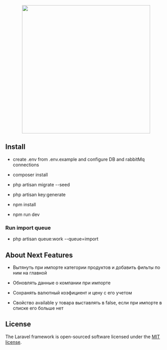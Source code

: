 <p align="center"><a href="https://laravel.com" target="_blank"><img src="https://raw.githubusercontent.com/laravel/art/master/logo-lockup/5%20SVG/2%20CMYK/1%20Full%20Color/laravel-logolockup-cmyk-red.svg" width="400"></a></p>

## Install

- create .env from .env.example and configure DB and rabbitMq connections
- composer install
- php artisan migrate --seed
- php artisan key:generate

- npm install
- npm run dev

### Run import queue

- php artisan queue:work --queue=import

## About Next Features

- Вытянуть при импорте категории продуктов и добавить фильты по ним на главной

- Обновлять данные о компании при импорте

- Сохранять валютный коэфициент и цену с его учетом

- Свойство available у товара выставлять в false, если при импорте в списке его больше нет

## License

The Laravel framework is open-sourced software licensed under the [MIT license](https://opensource.org/licenses/MIT).
